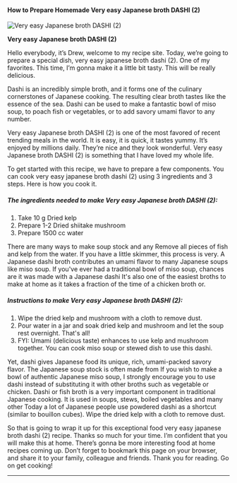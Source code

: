             

#### How to Prepare Homemade Very easy Japanese broth DASHI (2)

![Very easy Japanese broth DASHI (2)](https://img-global.cpcdn.com/recipes/234fc3ca667b425e/751x532cq70/very-easy-japanese-broth-dashi-2-recipe-main-photo.jpg)

**Very easy Japanese broth DASHI (2)**

Hello everybody, it’s Drew, welcome to my recipe site. Today, we’re going to prepare a special dish, very easy japanese broth dashi (2). One of my favorites. This time, I’m gonna make it a little bit tasty. This will be really delicious.

Dashi is an incredibly simple broth, and it forms one of the culinary cornerstones of Japanese cooking. The resulting clear broth tastes like the essence of the sea. Dashi can be used to make a fantastic bowl of miso soup, to poach fish or vegetables, or to add savory umami flavor to any number.

Very easy Japanese broth DASHI (2) is one of the most favored of recent trending meals in the world. It is easy, it is quick, it tastes yummy. It’s enjoyed by millions daily. They’re nice and they look wonderful. Very easy Japanese broth DASHI (2) is something that I have loved my whole life.

To get started with this recipe, we have to prepare a few components. You can cook very easy japanese broth dashi (2) using 3 ingredients and 3 steps. Here is how you cook it.

##### The ingredients needed to make Very easy Japanese broth DASHI (2):

1.  Take 10 g Dried kelp
2.  Prepare 1-2 Dried shiitake mushroom
3.  Prepare 1500 cc water

There are many ways to make soup stock and any Remove all pieces of fish and kelp from the water. If you have a little skimmer, this process is very. A Japanese dashi broth contributes an umami flavor to many Japanese soups like miso soup. If you've ever had a traditional bowl of miso soup, chances are it was made with a Japanese dashi It's also one of the easiest broths to make at home as it takes a fraction of the time of a chicken broth or.

##### Instructions to make Very easy Japanese broth DASHI (2):

1.  Wipe the dried kelp and mushroom with a cloth to remove dust.
2.  Pour water in a jar and soak dried kelp and mushroom and let the soup rest overnight. That's all!
3.  FYI: Umami (delicious taste) enhances to use kelp and mushroom together. You can cook miso soup or stewed dish to use this dashi.

Yet, dashi gives Japanese food its unique, rich, umami-packed savory flavor. The Japanese soup stock is often made from If you wish to make a bowl of authentic Japanese miso soup, I strongly encourage you to use dashi instead of substituting it with other broths such as vegetable or chicken. Dashi or fish broth is a very important component in traditional Japanese cooking. It is used in soups, stews, boiled vegetables and many other Today a lot of Japanese people use powdered dashi as a shortcut (similar to bouillon cubes). Wipe the dried kelp with a cloth to remove dust.

So that is going to wrap it up for this exceptional food very easy japanese broth dashi (2) recipe. Thanks so much for your time. I’m confident that you will make this at home. There’s gonna be more interesting food at home recipes coming up. Don’t forget to bookmark this page on your browser, and share it to your family, colleague and friends. Thank you for reading. Go on get cooking!

* * *